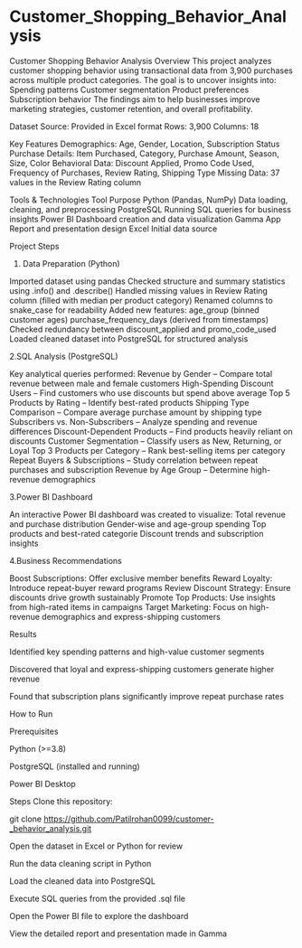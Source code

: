 # Customer_Shopping_Behavior_Analysis
Customer Shopping Behavior Analysis
Overview
This project analyzes customer shopping behavior using transactional data from 3,900 purchases across multiple product categories.
The goal is to uncover insights into:
Spending patterns
Customer segmentation
Product preferences
Subscription behavior
The findings aim to help businesses improve marketing strategies, customer retention, and overall profitability.

Dataset
Source: Provided in Excel format
Rows: 3,900
Columns: 18

Key Features
Demographics: Age, Gender, Location, Subscription Status
Purchase Details: Item Purchased, Category, Purchase Amount, Season, Size, Color
Behavioral Data: Discount Applied, Promo Code Used, Frequency of Purchases, Review Rating, Shipping Type
Missing Data: 37 values in the Review Rating column

Tools & Technologies
Tool	Purpose
Python (Pandas, NumPy)	Data loading, cleaning, and preprocessing
PostgreSQL	Running SQL queries for business insights
Power BI	Dashboard creation and data visualization
Gamma App	Report and presentation design
Excel	Initial data source

Project Steps

1. Data Preparation (Python)

Imported dataset using pandas
Checked structure and summary statistics using .info() and .describe()
Handled missing values in Review Rating column (filled with median per product category)
Renamed columns to snake_case for readability
Added new features:
age_group (binned customer ages)
purchase_frequency_days (derived from timestamps)
Checked redundancy between discount_applied and promo_code_used
Loaded cleaned dataset into PostgreSQL for structured analysis

2.SQL Analysis (PostgreSQL)

Key analytical queries performed:
Revenue by Gender – Compare total revenue between male and female customers
High-Spending Discount Users – Find customers who use discounts but spend above average
Top 5 Products by Rating – Identify best-rated products
Shipping Type Comparison – Compare average purchase amount by shipping type
Subscribers vs. Non-Subscribers – Analyze spending and revenue differences
Discount-Dependent Products – Find products heavily reliant on discounts
Customer Segmentation – Classify users as New, Returning, or Loyal
Top 3 Products per Category – Rank best-selling items per category
Repeat Buyers & Subscriptions – Study correlation between repeat purchases and subscription
Revenue by Age Group – Determine high-revenue demographics

3.Power BI Dashboard

An interactive Power BI dashboard was created to visualize:
Total revenue and purchase distribution
Gender-wise and age-group spending
Top products and best-rated categorie
Discount trends and subscription insights

4.Business Recommendations

Boost Subscriptions: Offer exclusive member benefits
Reward Loyalty: Introduce repeat-buyer reward programs
Review Discount Strategy: Ensure discounts drive growth sustainably
Promote Top Products: Use insights from high-rated items in campaigns
Target Marketing: Focus on high-revenue demographics and express-shipping customers

Results

Identified key spending patterns and high-value customer segments

Discovered that loyal and express-shipping customers generate higher revenue

Found that subscription plans significantly improve repeat purchase rates

How to Run

Prerequisites

Python (>=3.8)

PostgreSQL (installed and running)

Power BI Desktop

Steps
Clone this repository:

git clone https://github.com/Patilrohan0099/customer-_behavior_analysis.git

Open the dataset in Excel or Python for review

Run the data cleaning script in Python

Load the cleaned data into PostgreSQL

Execute SQL queries from the provided .sql file

Open the Power BI file to explore the dashboard

View the detailed report and presentation made in Gamma
